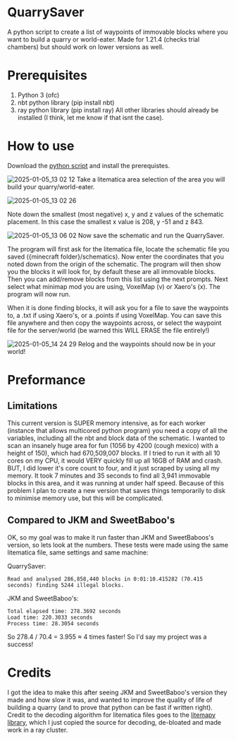 # QuarrySaver
A python script to create a list of waypoints of immovable blocks where you want to build a quarry or world-eater. Made for 1.21.4 (checks trial chambers) but should work on lower versions as well.

# Prerequisites
1. Python 3 (ofc)
2. nbt python library (pip install nbt)
3. ray python library (pip install ray)
All other libraries should already be installed (I think, let me know if that isnt the case).

# How to use
Download the [python script](QuarrySaver.py) and install the prerequistes.

![2025-01-05_13 02 12](https://github.com/user-attachments/assets/5cc1d6a8-b7a8-483b-8d40-e52d30437d31)
Take a litematica area selection of the area you will build your quarry/world-eater.

![2025-01-05_13 02 26](https://github.com/user-attachments/assets/781528e5-336b-4c75-aadf-1e2287429b0f) 

Note down the smallest (most negative) x, y and z values of the schematic placement.
In this case the smallest x value is 208, y -51 and z 843.

![2025-01-05_13 06 02](https://github.com/user-attachments/assets/e2e1d250-a4a5-4120-8217-53f026d1cba9)
Now save the schematic and run the QuarrySaver.

The program will first ask for the litematica file, locate the schematic file you saved ({minecraft folder}/schematics).
Now enter the coordinates that you noted down from the origin of the schematic.
The program will then show you the blocks it will look for, by default these are all immovable blocks.
Then you can add/remove blocks from this list using the next prompts.
Next select what minimap mod you are using, VoxelMap (v) or Xaero's (x).
The program will now run.

When it is done finding blocks, it will ask you for a file to save the waypoints to, a .txt if using Xaero's, or a .points if using VoxelMap.
You can save this file anywhere and then copy the waypoints across, or select the waypoint file for the server/world (be warned this WILL ERASE the file entirely!)

![2025-01-05_14 24 29](https://github.com/user-attachments/assets/316e9111-cfc8-409f-b127-c6744486ee93)
Relog and the waypoints should now be in your world!

# Preformance
## Limitations
This current version is SUPER memory intensive, as for each worker (instance that allows multicored python program) you need a copy of all the variables, including all the nbt and block data of the schematic. 
I wanted to scan an insanely huge area for fun (1056 by 4200 (cough mexico) with a height of 150), which had 670,509,007 blocks. If I tried to run it with all 10 cores on my CPU, it would VERY quickly fill up all 16GB of RAM and crash. BUT, I did lower it's core count to four, and it just scraped by using all my memory. It took 7 minutes and 35 seconds to find all 3,941 immovable blocks in this area, and it was running at under half speed.
Because of this problem I plan to create a new version that saves things temporarily to disk to minimise memory use, but this will be complicated.

## Compared to JKM and SweetBaboo's
OK, so my goal was to make it run faster than JKM and SweetBaboos's version, so lets look at the numbers. These tests were made using the same litematica file, same settings and same machine:

QuarrySaver:
```
Read and analysed 286,858,440 blocks in 0:01:10.415282 (70.415 seconds) finding 5244 illegal blocks.
```
JKM and SweetBaboo's:   
```
Total elapsed time: 278.3692 seconds
Load time: 220.3033 seconds
Process time: 28.3054 seconds
```
So 278.4 / 70.4 = 3.955 ≈ 4 times faster! So I'd say my project was a success!

# Credits
I got the idea to make this after seeing JKM and SweetBaboo's version they made and how slow it was, and wanted to improve the quality of life of building a quarry (and to prove that python can be fast if written right).  
Credit to the decoding algorithm for litematica files goes to the [litemapy library](https://pypi.org/project/litemapy/), which I just copied the source for decoding, de-bloated and made work in a ray cluster.

